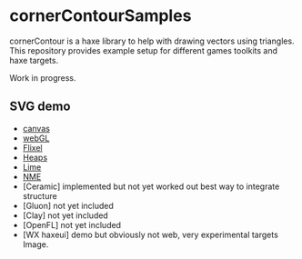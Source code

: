 # cornerContourSamples
cornerContour is a haxe library to help with drawing vectors using triangles. 
This repository provides example setup for different games toolkits and haxe targets.

Work in progress.

## SVG demo

- [canvas](https://nanjizal.github.io/cornerContourSamples/bin/hxCanvas/)
- [webGL](https://nanjizal.github.io/cornerContourSamples/bin/hxWebGL/)
- [Flixel](https://nanjizal.github.io/cornerContourSamples/bin/hxFlixel/html5/bin/)
- [Heaps](https://nanjizal.github.io/cornerContourSamples/bin/hxHeaps/)
- [Lime](https://nanjizal.github.io/cornerContourSamples/bin/hxLime/html5/bin/)
- [NME](https://nanjizal.github.io/cornerContourSamples/bin/hxNME/jsprime/SvgExample/index.html)
- [Ceramic] implemented but not yet worked out best way to integrate structure
- [Gluon] not yet included
- [Clay] not yet included
- [OpenFL] not yet included
- [WX haxeui] demo but obviously not web, very experimental targets Image.
